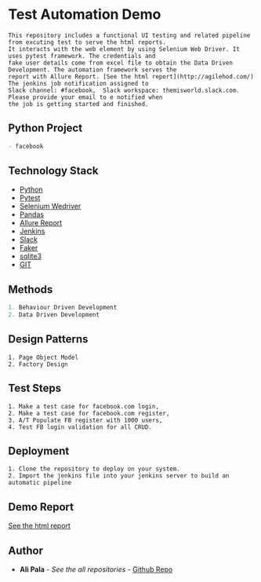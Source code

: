 # Test Automation Demo
``` Details
This repository includes a functional UI testing and related pipeline from excuting test to serve the html reports. 
It interacts with the web element by using Selenium Web Driver. It uses pytest framework. The credentials and 
fake user details come from excel file to obtain the Data Driven Development. The automation framework serves the 
report with Allure Report. [See the html report](http://agilehod.com/) The jenkins job notification assigned to 
Slack channel: #facebook,  Slack workspace: themisworld.slack.com. Please provide your email to e notified when 
the job is getting started and finished.

``` 

## Python Project
``` Python projects 
- facebook
``` 

## Technology Stack

- [Python](https://www.python.org/)
- [Pytest](https://docs.pytest.org/en/latest/)
- [Selenium Wedriver](https://docs.pytest.org/en/latest/)
- [Pandas](https://pandas.pydata.org/)
- [Allure Report](http://allure.qatools.ru/)
- [Jenkins](https://updates.jenkins-ci.org/download/war/)
- [Slack](https://slack.com/intl/en-tr/)
- [Faker](https://github.com/joke2k/faker)
- [sqlite3](https://www.sqlite.org/download.html)
- [GIT](https://git-scm.com/downloads)

## Methods
``` Python projects
1. Behaviour Driven Development
2. Data Driven Development
``` 

## Design Patterns
``` Design Patterns
1. Page Object Model
2. Factory Design
``` 

## Test Steps
``` Test Steps 
1. Make a test case for facebook.com login,
2. Make a test case for facebook.com register,
3. A/T Populate FB register with 1000 users,
4. Test FB login validation for all CRUD.
``` 


## Deployment
``` Deployment 
1. Clone the repository to deploy on your system. 
2. Import the jenkins file into your jenkins server to build an automatic pipeline
``` 

## Demo Report
[See the html report](http://agilehod.com/)

## Author

* **Ali Pala** - *See the all repositories* - [Github Repo](https://github.com/alipala)

